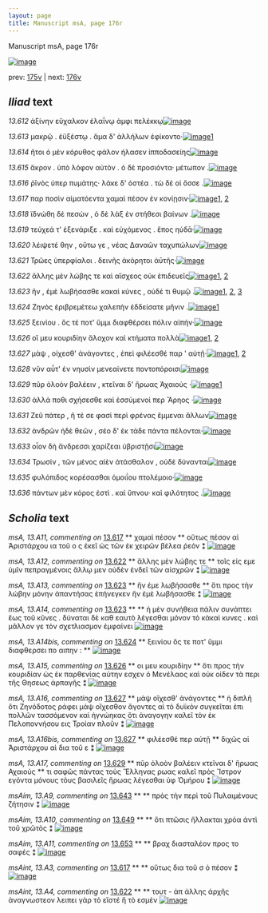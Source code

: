 ```yaml
---
layout: page
title: Manuscript msA, page 176r
---
```


Manuscript msA, page 176r

[![image](http://www.homermultitext.org/iipsrv?OBJ=IIP,1.0&FIF=/project/homer/pyramidal/deepzoom/hmt/vaimg/2017a/VA176RN_0347.tif&WID=100&CVT=JPEG)](http://www.homermultitext.org/ict2/?urn=urn:cite2:hmt:vaimg.2017a:VA176RN_0347)

prev:  [175v](../175v) | next:  [176v](../176v)

## *Iliad* text

*13.612* <a id="13.612"/> ἀξίνην εὔχαλκον ἐλαΐνῳ ἀμφι πελέκκῳ[![image](http://www.homermultitext.org/iipsrv?OBJ=IIP,1.0&FIF=/project/homer/pyramidal/deepzoom/hmt/vaimg/2017a/VA176RN_0347.tif&RGN=0.192,0.2171,0.377,0.0278&WID=1000&CVT=JPEG)](http://www.homermultitext.org/ict2/?urn=urn:cite2:hmt:vaimg.2017a:VA176RN_0347@0.192,0.2171,0.377,0.0278)

*13.613* <a id="13.613"/> μακρῷ . ἐϋξέστῳ . ἅμα δ' ἀλλήλων ἐφίκοντο·[![image](http://www.homermultitext.org/iipsrv?OBJ=IIP,1.0&FIF=/project/homer/pyramidal/deepzoom/hmt/vaimg/2017a/VA176RN_0347.tif&RGN=0.191,0.2404,0.377,0.021&WID=1000&CVT=JPEG)](http://www.homermultitext.org/ict2/?urn=urn:cite2:hmt:vaimg.2017a:VA176RN_0347@0.191,0.2404,0.377,0.021)[1](#msAim_13.A6)

*13.614* <a id="13.614"/> ἤτοι ὀ μὲν κόρυθος φάλον ήλασεν ἱπποδασείης[![image](http://www.homermultitext.org/iipsrv?OBJ=IIP,1.0&FIF=/project/homer/pyramidal/deepzoom/hmt/vaimg/2017a/VA176RN_0347.tif&RGN=0.191,0.2562,0.382,0.0255&WID=1000&CVT=JPEG)](http://www.homermultitext.org/ict2/?urn=urn:cite2:hmt:vaimg.2017a:VA176RN_0347@0.191,0.2562,0.382,0.0255)

*13.615* <a id="13.615"/> ἄκρον . ὑπὸ λόφον αὐτὸν . ὀ δὲ προσιόντα· μέτωπον .[![image](http://www.homermultitext.org/iipsrv?OBJ=IIP,1.0&FIF=/project/homer/pyramidal/deepzoom/hmt/vaimg/2017a/VA176RN_0347.tif&RGN=0.19,0.2772,0.398,0.024&WID=1000&CVT=JPEG)](http://www.homermultitext.org/ict2/?urn=urn:cite2:hmt:vaimg.2017a:VA176RN_0347@0.19,0.2772,0.398,0.024)

*13.616* <a id="13.616"/> ῥῑνὸς ὑπερ πυμάτης· λάκε δ' ὀστέα . τὼ δέ οἱ ὄσσε .[![image](http://www.homermultitext.org/iipsrv?OBJ=IIP,1.0&FIF=/project/homer/pyramidal/deepzoom/hmt/vaimg/2017a/VA176RN_0347.tif&RGN=0.19,0.2975,0.404,0.024&WID=1000&CVT=JPEG)](http://www.homermultitext.org/ict2/?urn=urn:cite2:hmt:vaimg.2017a:VA176RN_0347@0.19,0.2975,0.404,0.024)

*13.617* <a id="13.617"/> παρ ποσὶν αἱματόεντα χαμαὶ πέσον ἐν κονίῃσιν·[![image](http://www.homermultitext.org/iipsrv?OBJ=IIP,1.0&FIF=/project/homer/pyramidal/deepzoom/hmt/vaimg/2017a/VA176RN_0347.tif&RGN=0.188,0.3186,0.41,0.021&WID=1000&CVT=JPEG)](http://www.homermultitext.org/ict2/?urn=urn:cite2:hmt:vaimg.2017a:VA176RN_0347@0.188,0.3186,0.41,0.021)[1](#msAint_13.A3), [2](#msA_13.A11)

*13.618* <a id="13.618"/> ϊδνώθη δὲ πεσών , ὁ δὲ λὰξ ἐν στήθεσι βαίνων .[![image](http://www.homermultitext.org/iipsrv?OBJ=IIP,1.0&FIF=/project/homer/pyramidal/deepzoom/hmt/vaimg/2017a/VA176RN_0347.tif&RGN=0.185,0.3358,0.41,0.0233&WID=1000&CVT=JPEG)](http://www.homermultitext.org/ict2/?urn=urn:cite2:hmt:vaimg.2017a:VA176RN_0347@0.185,0.3358,0.41,0.0233)

*13.619* <a id="13.619"/> τεύχεά τ' ἐξενάριξε . καὶ εὐχόμενος . ἔπος ηύδᾱ·[![image](http://www.homermultitext.org/iipsrv?OBJ=IIP,1.0&FIF=/project/homer/pyramidal/deepzoom/hmt/vaimg/2017a/VA176RN_0347.tif&RGN=0.185,0.3546,0.43,0.0255&WID=1000&CVT=JPEG)](http://www.homermultitext.org/ict2/?urn=urn:cite2:hmt:vaimg.2017a:VA176RN_0347@0.185,0.3546,0.43,0.0255)

*13.620* <a id="13.620"/> λέιψετέ θην , οὕτω γε , νέας Δαναῶν ταχυπώλων[![image](http://www.homermultitext.org/iipsrv?OBJ=IIP,1.0&FIF=/project/homer/pyramidal/deepzoom/hmt/vaimg/2017a/VA176RN_0347.tif&RGN=0.18,0.3727,0.422,0.0263&WID=1000&CVT=JPEG)](http://www.homermultitext.org/ict2/?urn=urn:cite2:hmt:vaimg.2017a:VA176RN_0347@0.18,0.3727,0.422,0.0263)

*13.621* <a id="13.621"/> Τρῶες ὑπερφίαλοι . δεινῆς ἀκόρητοι ἀῡτῆς·[![image](http://www.homermultitext.org/iipsrv?OBJ=IIP,1.0&FIF=/project/homer/pyramidal/deepzoom/hmt/vaimg/2017a/VA176RN_0347.tif&RGN=0.183,0.3944,0.389,0.0203&WID=1000&CVT=JPEG)](http://www.homermultitext.org/ict2/?urn=urn:cite2:hmt:vaimg.2017a:VA176RN_0347@0.183,0.3944,0.389,0.0203)

*13.622* <a id="13.622"/> ἄλλης μὲν λώβης τε καὶ αἴσχεος οὐκ ἐπιδευεῖς[![image](http://www.homermultitext.org/iipsrv?OBJ=IIP,1.0&FIF=/project/homer/pyramidal/deepzoom/hmt/vaimg/2017a/VA176RN_0347.tif&RGN=0.183,0.4095,0.401,0.0218&WID=1000&CVT=JPEG)](http://www.homermultitext.org/ict2/?urn=urn:cite2:hmt:vaimg.2017a:VA176RN_0347@0.183,0.4095,0.401,0.0218)[1](#msA_13.A12), [2](#msAint_13.A4)

*13.623* <a id="13.623"/> ἣν , ἐμὲ λωβήσασθε κακαὶ κύνες , οὐδέ τι θυμῷ .[![image](http://www.homermultitext.org/iipsrv?OBJ=IIP,1.0&FIF=/project/homer/pyramidal/deepzoom/hmt/vaimg/2017a/VA176RN_0347.tif&RGN=0.184,0.429,0.393,0.0218&WID=1000&CVT=JPEG)](http://www.homermultitext.org/ict2/?urn=urn:cite2:hmt:vaimg.2017a:VA176RN_0347@0.184,0.429,0.393,0.0218)[1](#msA_13.A14), [2](#msA_13.A13), [3](#msAim_13.A7)

*13.624* <a id="13.624"/> Ζηνὸς ἐριβρεμέτεω χαλεπὴν ἐδδείσατε μῆνιν .[![image](http://www.homermultitext.org/iipsrv?OBJ=IIP,1.0&FIF=/project/homer/pyramidal/deepzoom/hmt/vaimg/2017a/VA176RN_0347.tif&RGN=0.184,0.4485,0.42,0.0218&WID=1000&CVT=JPEG)](http://www.homermultitext.org/ict2/?urn=urn:cite2:hmt:vaimg.2017a:VA176RN_0347@0.184,0.4485,0.42,0.0218)[1](#msA_13.A14bis)

*13.625* <a id="13.625"/> ξεινίου . ὅς τέ ποτ' ὔμμι διαφθέρσει πόλιν αἰπήν·[![image](http://www.homermultitext.org/iipsrv?OBJ=IIP,1.0&FIF=/project/homer/pyramidal/deepzoom/hmt/vaimg/2017a/VA176RN_0347.tif&RGN=0.179,0.4688,0.42,0.0218&WID=1000&CVT=JPEG)](http://www.homermultitext.org/ict2/?urn=urn:cite2:hmt:vaimg.2017a:VA176RN_0347@0.179,0.4688,0.42,0.0218)

*13.626* <a id="13.626"/> οἵ μευ κουριδίην ἄλοχον καὶ κτήματα πολλὰ[![image](http://www.homermultitext.org/iipsrv?OBJ=IIP,1.0&FIF=/project/homer/pyramidal/deepzoom/hmt/vaimg/2017a/VA176RN_0347.tif&RGN=0.181,0.4846,0.384,0.0218&WID=1000&CVT=JPEG)](http://www.homermultitext.org/ict2/?urn=urn:cite2:hmt:vaimg.2017a:VA176RN_0347@0.181,0.4846,0.384,0.0218)[1](#msA_13.A15), [2](#msAim_13.A8)

*13.627* <a id="13.627"/> μὰψ , οίχεσθ' ἀνάγοντες , ἐπεὶ φιλέεσθέ παρ ' αὐτῇ·[![image](http://www.homermultitext.org/iipsrv?OBJ=IIP,1.0&FIF=/project/homer/pyramidal/deepzoom/hmt/vaimg/2017a/VA176RN_0347.tif&RGN=0.182,0.5034,0.405,0.0218&WID=1000&CVT=JPEG)](http://www.homermultitext.org/ict2/?urn=urn:cite2:hmt:vaimg.2017a:VA176RN_0347@0.182,0.5034,0.405,0.0218)[1](#msA_13.A16), [2](#msA_13.A16bis)

*13.628* <a id="13.628"/> νῦν αὖτ' ἐν νηυσὶν μενεαίνετε ποντοπόροισι[![image](http://www.homermultitext.org/iipsrv?OBJ=IIP,1.0&FIF=/project/homer/pyramidal/deepzoom/hmt/vaimg/2017a/VA176RN_0347.tif&RGN=0.179,0.5207,0.384,0.0233&WID=1000&CVT=JPEG)](http://www.homermultitext.org/ict2/?urn=urn:cite2:hmt:vaimg.2017a:VA176RN_0347@0.179,0.5207,0.384,0.0233)

*13.629* <a id="13.629"/> πῦρ ὀλοὸν βαλέειν , κτεῖναι δ' ἥρωας Ἀχαιούς ·[![image](http://www.homermultitext.org/iipsrv?OBJ=IIP,1.0&FIF=/project/homer/pyramidal/deepzoom/hmt/vaimg/2017a/VA176RN_0347.tif&RGN=0.178,0.5402,0.408,0.0263&WID=1000&CVT=JPEG)](http://www.homermultitext.org/ict2/?urn=urn:cite2:hmt:vaimg.2017a:VA176RN_0347@0.178,0.5402,0.408,0.0263)[1](#msA_13.A17)

*13.630* <a id="13.630"/> ἀλλά ποθι σχήσεσθε καὶ ἐσσύμενοί περ Ἄρηος ·[![image](http://www.homermultitext.org/iipsrv?OBJ=IIP,1.0&FIF=/project/homer/pyramidal/deepzoom/hmt/vaimg/2017a/VA176RN_0347.tif&RGN=0.182,0.5597,0.393,0.024&WID=1000&CVT=JPEG)](http://www.homermultitext.org/ict2/?urn=urn:cite2:hmt:vaimg.2017a:VA176RN_0347@0.182,0.5597,0.393,0.024)

*13.631* <a id="13.631"/> Ζεῦ πάτερ , ῆ τέ σε φασὶ περὶ φρένας ἔμμεναι ἄλλων[![image](http://www.homermultitext.org/iipsrv?OBJ=IIP,1.0&FIF=/project/homer/pyramidal/deepzoom/hmt/vaimg/2017a/VA176RN_0347.tif&RGN=0.176,0.5793,0.421,0.0263&WID=1000&CVT=JPEG)](http://www.homermultitext.org/ict2/?urn=urn:cite2:hmt:vaimg.2017a:VA176RN_0347@0.176,0.5793,0.421,0.0263)

*13.632* <a id="13.632"/> ἀνδρῶν ἠδὲ θεῶν , σέο δ' ἐκ τάδε πάντα πέλονται·[![image](http://www.homermultitext.org/iipsrv?OBJ=IIP,1.0&FIF=/project/homer/pyramidal/deepzoom/hmt/vaimg/2017a/VA176RN_0347.tif&RGN=0.179,0.6011,0.418,0.0248&WID=1000&CVT=JPEG)](http://www.homermultitext.org/ict2/?urn=urn:cite2:hmt:vaimg.2017a:VA176RN_0347@0.179,0.6011,0.418,0.0248)

*13.633* <a id="13.633"/> οἷον δὴ ἄνδρεσσι χαρίζεαι ὑβριστῇσι[![image](http://www.homermultitext.org/iipsrv?OBJ=IIP,1.0&FIF=/project/homer/pyramidal/deepzoom/hmt/vaimg/2017a/VA176RN_0347.tif&RGN=0.182,0.6168,0.333,0.027&WID=1000&CVT=JPEG)](http://www.homermultitext.org/ict2/?urn=urn:cite2:hmt:vaimg.2017a:VA176RN_0347@0.182,0.6168,0.333,0.027)

*13.634* <a id="13.634"/> Τρωσίν , τῶν μένος αἰὲν ἀτάσθαλον , οὐδὲ δύνανται[![image](http://www.homermultitext.org/iipsrv?OBJ=IIP,1.0&FIF=/project/homer/pyramidal/deepzoom/hmt/vaimg/2017a/VA176RN_0347.tif&RGN=0.18,0.6371,0.42,0.0285&WID=1000&CVT=JPEG)](http://www.homermultitext.org/ict2/?urn=urn:cite2:hmt:vaimg.2017a:VA176RN_0347@0.18,0.6371,0.42,0.0285)

*13.635* <a id="13.635"/> φυλόπιδος κορέσασθαι ὁμοιΐου πτολέμοιο·[![image](http://www.homermultitext.org/iipsrv?OBJ=IIP,1.0&FIF=/project/homer/pyramidal/deepzoom/hmt/vaimg/2017a/VA176RN_0347.tif&RGN=0.177,0.6566,0.383,0.024&WID=1000&CVT=JPEG)](http://www.homermultitext.org/ict2/?urn=urn:cite2:hmt:vaimg.2017a:VA176RN_0347@0.177,0.6566,0.383,0.024)

*13.636* <a id="13.636"/> πάντων μὲν κόρος ἐστὶ . καὶ ὕπνου· καὶ φιλότητος .[![image](http://www.homermultitext.org/iipsrv?OBJ=IIP,1.0&FIF=/project/homer/pyramidal/deepzoom/hmt/vaimg/2017a/VA176RN_0347.tif&RGN=0.175,0.6754,0.413,0.0301&WID=1000&CVT=JPEG)](http://www.homermultitext.org/ict2/?urn=urn:cite2:hmt:vaimg.2017a:VA176RN_0347@0.175,0.6754,0.413,0.0301)

## *Scholia* text

*msA, 13.A11, commenting on* [13.617](#13.617)  <a id="msA_13.A11"/> **														 χαμαὶ πέσον 													** 														 οὕτως πέσον αἱ Ἀριστάρχου ια τοῦ ο ς ἐκεῖ ὡς τῶν ἐκ χειρῶν βέλεα ῥεόν ⁑ 													[![image](http://www.homermultitext.org/iipsrv?OBJ=IIP,1.0&FIF=/project/homer/pyramidal/deepzoom/hmt/vaimg/2017a/VA176RN_0347.tif&RGN=0.598,0.2998,0.21,0.0511&WID=1000&CVT=JPEG)](http://www.homermultitext.org/ict2/?urn=urn:cite2:hmt:vaimg.2017a:VA176RN_0347@0.598,0.2998,0.21,0.0511)

*msA, 13.A12, commenting on* [13.622](#13.622)  <a id="msA_13.A12"/> **														 ἄλλης μὲν λώβης τε 													** 														 τοῖς εἰς εμε ὑμῖν πεπραγμένοις ἄλλῳ μεν οὐδὲν ἐνδεῖ τῶν αἰσχρῶν ⁑ 													[![image](http://www.homermultitext.org/iipsrv?OBJ=IIP,1.0&FIF=/project/homer/pyramidal/deepzoom/hmt/vaimg/2017a/VA176RN_0347.tif&RGN=0.61,0.3449,0.21,0.0421&WID=1000&CVT=JPEG)](http://www.homermultitext.org/ict2/?urn=urn:cite2:hmt:vaimg.2017a:VA176RN_0347@0.61,0.3449,0.21,0.0421)

*msA, 13.A13, commenting on* [13.623](#13.623)  <a id="msA_13.A13"/> **														 ἣν ἐμε λωβήσασθε 													** 														 ὅτι προς τὴν λώβην μόνην ἁπαντήσας ἐπήνεγκεν ἣν ἐμὲ λωβήσασθε ⁑ 													[![image](http://www.homermultitext.org/iipsrv?OBJ=IIP,1.0&FIF=/project/homer/pyramidal/deepzoom/hmt/vaimg/2017a/VA176RN_0347.tif&RGN=0.607,0.3787,0.21,0.0391&WID=1000&CVT=JPEG)](http://www.homermultitext.org/ict2/?urn=urn:cite2:hmt:vaimg.2017a:VA176RN_0347@0.607,0.3787,0.21,0.0391)

*msA, 13.A14, commenting on* [13.623](#13.623)  <a id="msA_13.A14"/> **														 													** 														 ἡ μὲν συνήθεια πάλιν συνάπτει ἕως τοῦ κῦνες . δύναται δὲ καθ εαυτὸ λέγεσθαι μόνον τὸ 															κὰκαὶ κυνες . καὶ μᾶλλον γε τὸν σχετλιασμον ἐμφαίνει 													[![image](http://www.homermultitext.org/iipsrv?OBJ=IIP,1.0&FIF=/project/homer/pyramidal/deepzoom/hmt/vaimg/2017a/VA176RN_0347.tif&RGN=0.6085,0.3761,0.1875,0.08838&WID=1000&CVT=JPEG)](http://www.homermultitext.org/ict2/?urn=urn:cite2:hmt:vaimg.2017a:VA176RN_0347@0.6085,0.3761,0.1875,0.08838)

*msA, 13.A14bis, commenting on* [13.624](#13.624)  <a id="msA_13.A14bis"/> **														 ξεινίου ὅς τε ποτ' ὕμμι διαφθερσει πο αιπην : 													** 														 													[![image](http://www.homermultitext.org/iipsrv?OBJ=IIP,1.0&FIF=/project/homer/pyramidal/deepzoom/hmt/vaimg/2017a/VA176RN_0347.tif&RGN=0.6072,0.4580,0.1923,0.02835&WID=1000&CVT=JPEG)](http://www.homermultitext.org/ict2/?urn=urn:cite2:hmt:vaimg.2017a:VA176RN_0347@0.6072,0.4580,0.1923,0.02835)

*msA, 13.A15, commenting on* [13.626](#13.626)  <a id="msA_13.A15"/> **														 οι μευ κουριδίην 													** 														 ὅτι προς τὴν κουριδίαν ὡς ἐκ παρθενίας αὐτην εσχεν ὁ Μενέλαος καὶ οὐκ οἰδεν τὰ περι τῆς Θησεως ἀρπαγῆς ⁑ 													[![image](http://www.homermultitext.org/iipsrv?OBJ=IIP,1.0&FIF=/project/homer/pyramidal/deepzoom/hmt/vaimg/2017a/VA176RN_0347.tif&RGN=0.605,0.4793,0.2,0.0563&WID=1000&CVT=JPEG)](http://www.homermultitext.org/ict2/?urn=urn:cite2:hmt:vaimg.2017a:VA176RN_0347@0.605,0.4793,0.2,0.0563)

*msA, 13.A16, commenting on* [13.627](#13.627)  <a id="msA_13.A16"/> **														 μὰψ οἴχεσθ' ἀνάγοντες 													** 														 ἡ διπλῆ ὅτι Ζηνόδοτος ράφει μὰψ οἴχεσθον ἄγοντες αὶ τὸ 															δυϊκὸν συγκεῖται ἐπι πολλῶν τασσόμενον καὶ ἡγνώηκας ὅτι ἀναγογην καλεῖ τὸν ἐκ Πελοποννήσου εις Τροίαν πλοῦν ⁑ 													[![image](http://www.homermultitext.org/iipsrv?OBJ=IIP,1.0&FIF=/project/homer/pyramidal/deepzoom/hmt/vaimg/2017a/VA176RN_0347.tif&RGN=0.5949,0.5248,0.2220,0.06556&WID=1000&CVT=JPEG)](http://www.homermultitext.org/ict2/?urn=urn:cite2:hmt:vaimg.2017a:VA176RN_0347@0.5949,0.5248,0.2220,0.06556)

*msA, 13.A16bis, commenting on* [13.627](#13.627)  <a id="msA_13.A16bis"/> **														 φιλέεσθέ περ αὐτῇ 													** 														 διχῶς αἱ Ἀριστάρχου αὶ δια τοῦ ε ⁑ 													[![image](http://www.homermultitext.org/iipsrv?OBJ=IIP,1.0&FIF=/project/homer/pyramidal/deepzoom/hmt/vaimg/2017a/VA176RN_0347.tif&RGN=0.6072,0.5878,0.1789,0.03444&WID=1000&CVT=JPEG)](http://www.homermultitext.org/ict2/?urn=urn:cite2:hmt:vaimg.2017a:VA176RN_0347@0.6072,0.5878,0.1789,0.03444)

*msA, 13.A17, commenting on* [13.629](#13.629)  <a id="msA_13.A17"/> **														 πῦρ ὀλοὸν βαλέειν κτεῖναι δ' ἥρωας Αχαιούς 														 													** 														 τι σαφῶς πάντας τοὺς Ἕλληνας ρωας καλεῖ πρὸς Ἴστρον εγόντα μόνους τὸυς βασιλεῖς ἥρωας 															λέγεσθαι ὑφ Ὁμήρου ⁑ 													[![image](http://www.homermultitext.org/iipsrv?OBJ=IIP,1.0&FIF=/project/homer/pyramidal/deepzoom/hmt/vaimg/2017a/VA176RN_0347.tif&RGN=0.599,0.6168,0.2,0.0736&WID=1000&CVT=JPEG)](http://www.homermultitext.org/ict2/?urn=urn:cite2:hmt:vaimg.2017a:VA176RN_0347@0.599,0.6168,0.2,0.0736)

*msAim, 13.A9, commenting on* [13.643](#13.643)  <a id="msAim_13.A9"/> **							 						** 							 πρὸς τὴν περὶ τοῦ Πυλαιμένους ζήτησιν ⁑ 						[![image](http://www.homermultitext.org/iipsrv?OBJ=IIP,1.0&FIF=/project/homer/pyramidal/deepzoom/hmt/vaimg/2017a/VA175RN_0346.tif&RGN=0.595,0.3922,0.113,0.0346&WID=1000&CVT=JPEG)](http://www.homermultitext.org/ict2/?urn=urn:cite2:hmt:vaimg.2017a:VA175RN_0346@0.595,0.3922,0.113,0.0346)

*msAim, 13.A10, commenting on* [13.649](#13.649)  <a id="msAim_13.A10"/> **							 						** 							 ὅτι πτῶσις ἤλλακται χρόα ἀντὶ τοῦ χρῶτὸς ⁑ 						[![image](http://www.homermultitext.org/iipsrv?OBJ=IIP,1.0&FIF=/project/homer/pyramidal/deepzoom/hmt/vaimg/2017a/VA175RN_0346.tif&RGN=0.571,0.7235,0.102,0.0263&WID=1000&CVT=JPEG)](http://www.homermultitext.org/ict2/?urn=urn:cite2:hmt:vaimg.2017a:VA175RN_0346@0.571,0.7235,0.102,0.0263)

*msAim, 13.A11, commenting on* [13.653](#13.653)  <a id="msAim_13.A11"/> **							 						** 							 βραχ διασταλέον προς το σαφές ⁑ 						[![image](http://www.homermultitext.org/iipsrv?OBJ=IIP,1.0&FIF=/project/homer/pyramidal/deepzoom/hmt/vaimg/2017a/VA176VN_0678.tif&RGN=0.413,0.5252,0.095,0.0631&WID=1000&CVT=JPEG)](http://www.homermultitext.org/ict2/?urn=urn:cite2:hmt:vaimg.2017a:VA176VN_0678@0.413,0.5252,0.095,0.0631)

*msAint, 13.A3, commenting on* [13.617](#13.617)  <a id="msAint_13.A3"/> **							 						** 							 οὕτως δια τοῦ σ ὁ πέσον ⁑ 						[![image](http://www.homermultitext.org/iipsrv?OBJ=IIP,1.0&FIF=/project/homer/pyramidal/deepzoom/hmt/vaimg/2017a/VA176RN_0347.tif&RGN=0.1251,0.3177,0.06706,0.03914&WID=1000&CVT=JPEG)](http://www.homermultitext.org/ict2/?urn=urn:cite2:hmt:vaimg.2017a:VA176RN_0347@0.1251,0.3177,0.06706,0.03914)

*msAint, 13.A4, commenting on* [13.622](#13.622)  <a id="msAint_13.A4"/> **							 						** 							 τουτ - ἀπ άλλης ἀρχῆς ἀναγνωστεον λειπει γὰρ τὸ εἴστέ ἢ τὸ εσμέν 						[![image](http://www.homermultitext.org/iipsrv?OBJ=IIP,1.0&FIF=/project/homer/pyramidal/deepzoom/hmt/vaimg/2017a/VA176RN_0347.tif&RGN=0.1166,0.4089,0.07093,0.04053&WID=1000&CVT=JPEG)](http://www.homermultitext.org/ict2/?urn=urn:cite2:hmt:vaimg.2017a:VA176RN_0347@0.1166,0.4089,0.07093,0.04053)